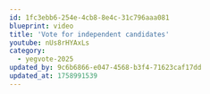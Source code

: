 ```yaml
---
id: 1fc3ebb6-254e-4cb8-8e4c-31c796aaa081
blueprint: video
title: 'Vote for independent candidates'
youtube: nUs8rHYAxLs
category:
  - yegvote-2025
updated_by: 9c6b6866-e047-4568-b3f4-71623caf17dd
updated_at: 1758991539
---
```

